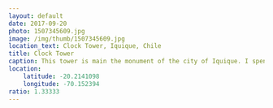 ```yaml
---
layout: default
date: 2017-09-20
photo: 1507345609.jpg
image: /img/thumb/1507345609.jpg
location_text: Clock Tower, Iquique, Chile
title: Clock Tower
caption: This tower is main the monument of the city of Iquique. I spent 3 days there and really enjoyed my stay! People were nice and friendly, and this is also where I bought my first surf board!
location:
    latitude: -20.2141098
    longitude: -70.152394
ratio: 1.33333
---
```

